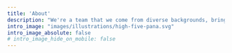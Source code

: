 ```yaml
---
title: 'About'
description: "We're a team that we come from diverse backgrounds, bringing different personalities, experiences and skills to the job. This is what makes our team so special."
intro_image: "images/illustrations/high-five-pana.svg"
intro_image_absolute: false
# intro_image_hide_on_mobile: false
---
```

